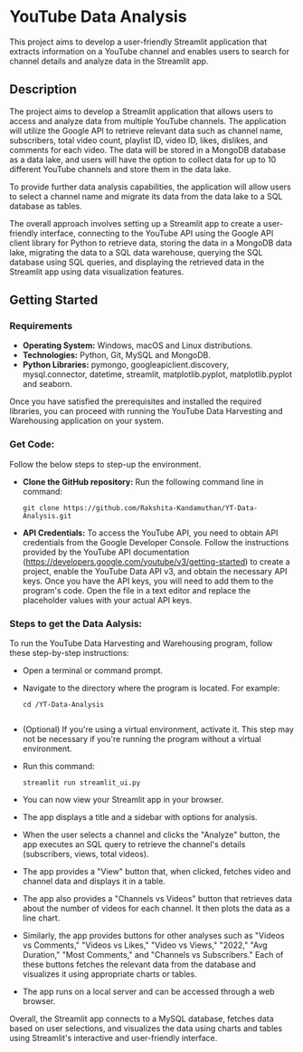 # YouTube Data Analysis

This project aims to develop a user-friendly Streamlit application that extracts information on a YouTube channel and enables users to search for channel details and analyze data in the Streamlit app.

## Description

The project aims to develop a Streamlit application that allows users to access and analyze data from multiple YouTube channels. The application will utilize the Google API to retrieve relevant data such as channel name, subscribers, total video count, playlist ID, video ID, likes, dislikes, and comments for each video. The data will be stored in a MongoDB database as a data lake, and users will have the option to collect data for up to 10 different YouTube channels and store them in the data lake.

To provide further data analysis capabilities, the application will allow users to select a channel name and migrate its data from the data lake to a SQL database as tables. 

The overall approach involves setting up a Streamlit app to create a user-friendly interface, connecting to the YouTube API using the Google API client library for Python to retrieve data, storing the data in a MongoDB data lake, migrating the data to a SQL data warehouse, querying the SQL database using SQL queries, and displaying the retrieved data in the Streamlit app using data visualization features.

## Getting Started

### Requirements

* **Operating System:** Windows, macOS and Linux distributions.
* **Technologies:** Python, Git, MySQL and MongoDB.
* **Python Libraries:** pymongo, googleapiclient.discovery, mysql.connector, datetime, streamlit, matplotlib.pyplot, matplotlib.pyplot and seaborn.

Once you have satisfied the prerequisites and installed the required libraries, you can proceed with running the YouTube Data Harvesting and Warehousing application on your system.



### Get Code:
Follow the below steps to step-up the environment.
* **Clone the GitHub repository:** Run the following command line in command:


   ```
   git clone https://github.com/Rakshita-Kandamuthan/YT-Data-Analysis.git
   ```

* **API Credentials:** To access the YouTube API, you need to obtain API credentials from the Google Developer Console. Follow the instructions provided by the YouTube API documentation (https://developers.google.com/youtube/v3/getting-started) to create a project, enable the YouTube Data API v3, and obtain the necessary API keys. Once you have the API keys, you will need to add them to the program's code. Open the file in a text editor and replace the placeholder values with your actual API keys.

### Steps to get the Data Aalysis:
To run the YouTube Data Harvesting and Warehousing program, follow these step-by-step instructions:

* Open a terminal or command prompt.

* Navigate to the directory where the program is located. For example:

   ```
  cd /YT-Data-Analysis


   ```

* (Optional) If you're using a virtual environment, activate it. This step may not be necessary if you're running the program without a virtual environment.

* Run this command:

   ```
   streamlit run streamlit_ui.py
   ```
* You can now view your Streamlit app in your browser. 
* The app displays a title and a sidebar with options for analysis.
* When the user selects a channel and clicks the "Analyze" button, the app executes an SQL query to retrieve the channel's details (subscribers, views, total videos).
* The app provides a "View" button that, when clicked, fetches video and channel data and displays it in a table.
* The app also provides a "Channels vs Videos" button that retrieves data about the number of videos for each channel. It then plots the data as a line chart.
* Similarly, the app provides buttons for other analyses such as "Videos vs Comments," "Videos vs Likes," "Video vs Views," "2022," "Avg Duration," "Most Comments," and "Channels vs Subscribers." Each of these buttons fetches the relevant data from the database and visualizes it using appropriate charts or tables.
* The app runs on a local server and can be accessed through a web browser.

Overall, the Streamlit app connects to a MySQL database, fetches data based on user selections, and visualizes the data using charts and tables using Streamlit's interactive and user-friendly interface.
